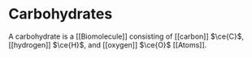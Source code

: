 # Carbohydrates
A carbohydrate is a [[Biomolecule]] consisting of [[carbon]] $\ce{C}$, [[hydrogen]] $\ce{H}$, and [[oxygen]] $\ce{O}$ [[Atoms]].
